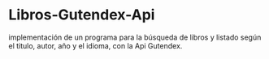 # Libros-Gutendex-Api
implementación de un programa para la búsqueda de libros y listado según el titulo, autor, año y el idioma, con la Api Gutendex.
